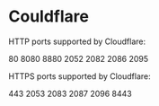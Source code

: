 # Couldflare
HTTP ports supported by Cloudflare:

80
8080
8880
2052
2082
2086
2095

HTTPS ports supported by Cloudflare:

443
2053
2083
2087
2096
8443
